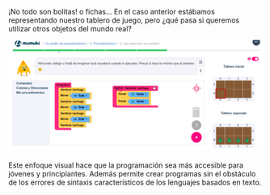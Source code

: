 ¡No todo son bolitas! o fichas... En el caso anterior estábamos representando nuestro tablero de juego, pero ¿qué pasa si queremos utilizar otros objetos del mundo real?

<img src="https://raw.githubusercontent.com/MumukiProject/mumuki-guia-text-pensamiento-computacional-herramientas-tecnologicas/master/assets/tecla2_1540239863061.png" alt="tecla2_1540239863061.png" width="auto" height="auto">

Este enfoque visual hace que la programación sea más accesible para jóvenes y principiantes. Además permite crear programas sin el obstáculo de los errores de sintaxis característicos de los lenguajes basados en texto.